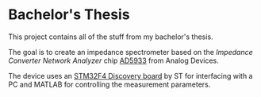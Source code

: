 Bachelor's Thesis
=================

This project contains all of the stuff from my bachelor's thesis.

The goal is to create an impedance spectrometer based on the
*Impedance Converter Network Analyzer* chip [AD5933][1] from Analog Devices.

The device uses an [STM32F4 Discovery board][2] by ST for interfacing with a PC
and MATLAB for controlling the measurement parameters.

[1]: http://www.analog.com/en/digital-to-analog-converters/direct-digital-synthesis-dds/ad5933/products/product.html
    "Analog Devices product page"
[2]: http://www.st.com/stm32f4-discovery "ST product page"
[3]: http://www.ti.com/tool/tmdssk3358 "TI product page"
